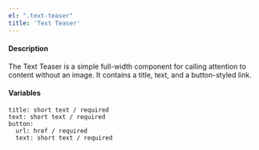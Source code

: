 ```yaml
---
el: ".text-teaser"
title: 'Text Teaser'
---
```

#### Description
The Text Teaser is a simple full-width component for calling attention to content without an image. It contains a title, text, and a button-styled link.

#### Variables
~~~
title: short text / required
text: short text / required
button:
  url: href / required
  text: short text / required
~~~
